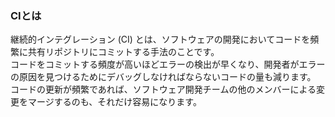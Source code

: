 ### CIとは
継続的インテグレーション (CI) とは、ソフトウェアの開発においてコードを頻繁に共有リポジトリにコミットする手法のことです。 <br>
コードをコミットする頻度が高いほどエラーの検出が早くなり、開発者がエラーの原因を見つけるためにデバッグしなければならないコードの量も減ります。 <br>
コードの更新が頻繁であれば、ソフトウェア開発チームの他のメンバーによる変更をマージするのも、それだけ容易になります。 <br>
